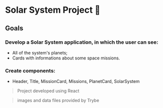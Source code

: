 # Solar System Project :rocket:

## Goals

### Develop a Solar System application, in which the user can see:

- All of the system's planets;
- Cards with informations about some space missions.

### Create components:

- Header, Title, MissionCard, Missions, PlanetCard, SolarSystem

> Project developed using React

> images and data files provided by Trybe
